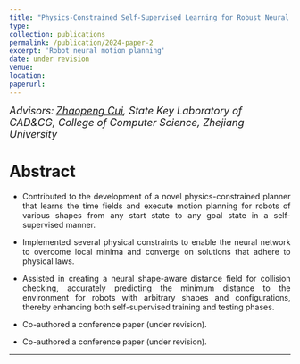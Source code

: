 ```yaml
---
title: "Physics-Constrained Self-Supervised Learning for Robust Neural Motion Planning with Shape-Aware Distance Function (under revision)"
type:
collection: publications
permalink: /publication/2024-paper-2
excerpt: 'Robot neural motion planning'
date: under revision
venue:
location:
paperurl:
---
```


*<font size=4>Advisors:</font> [<font size=4>Zhaopeng Cui</font>](https://zhpcui.github.io/)<font size=4>, State Key Laboratory of CAD&CG, College of Computer Science, Zhejiang University</font>*   

Abstract
===  

- <p style = "text-align:justify; text-justify:inter-ideograph;">Contributed to the development of a novel physics-constrained planner that learns the time fields and execute motion planning for robots of various shapes from any start state to any goal state in a self-supervised manner.</p>
- <p style = "text-align:justify; text-justify:inter-ideograph;">Implemented several physical constraints to enable the neural network to overcome local minima and converge on solutions that adhere to physical laws.</p>
- <p style = "text-align:justify; text-justify:inter-ideograph;">Assisted in creating a neural shape-aware distance field for collision checking, accurately predicting the minimum distance to the environment for robots with arbitrary shapes and configurations, thereby enhancing both self-supervised training and testing phases.</p>
- <p style = "text-align:justify; text-justify:inter-ideograph;">Co-authored a conference paper (under revision).</p>
- <p style = "text-align:justify; text-justify:inter-ideograph;">Co-authored a conference paper (under revision).</p>

- - -  
